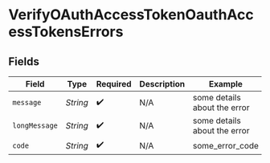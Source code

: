 # VerifyOAuthAccessTokenOauthAccessTokensErrors


## Fields

| Field                        | Type                         | Required                     | Description                  | Example                      |
| ---------------------------- | ---------------------------- | ---------------------------- | ---------------------------- | ---------------------------- |
| `message`                    | *String*                     | :heavy_check_mark:           | N/A                          | some details about the error |
| `longMessage`                | *String*                     | :heavy_check_mark:           | N/A                          | some details about the error |
| `code`                       | *String*                     | :heavy_check_mark:           | N/A                          | some_error_code              |